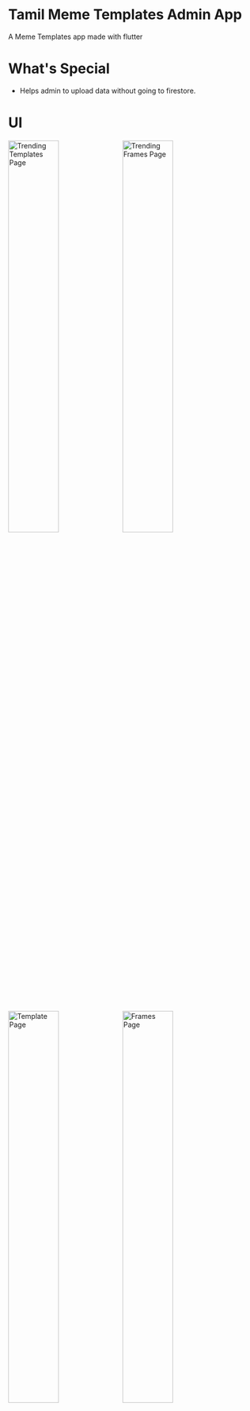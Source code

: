 

  

  

# Tamil Meme Templates Admin App
A Meme Templates app made with flutter

# What's Special
- Helps admin to upload data without going to firestore.


# UI
<img alt="Trending Templates Page" src="https://www.linkpicture.com/q/Screenshot_2022-04-04-23-20-05-672_com.example.butterfly_effect_admin.jpg" width="45%"> <img alt="Trending Frames Page" src="https://www.linkpicture.com/q/Screenshot_2022-04-04-23-20-07-977_com.example.butterfly_effect_admin.jpg" width="45%">
<img alt="Template Page" src="https://www.linkpicture.com/q/Screenshot_2022-04-04-23-20-10-221_com.example.butterfly_effect_admin.jpg" width="45%"> <img alt="Frames Page" src="https://www.linkpicture.com/q/Screenshot_2022-04-04-23-20-11-969_com.example.butterfly_effect_admin.jpg" width="45%">



